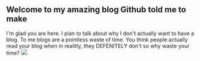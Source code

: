 ## Welcome to my amazing blog Github told me to make

I'm glad you are here. I plan to talk about why I don't actually want to have a blog. To me blogs are a pointless waste of time. You think people actually read your blog when in realitly, they DEFENITELY don't so why waste your time?
<img src="https://d2v9y0dukr6mq2.cloudfront.net/video/thumbnail/QIAQ9Rd/bye-icon-design-video-animation_4oghmytte__F0004.png">
